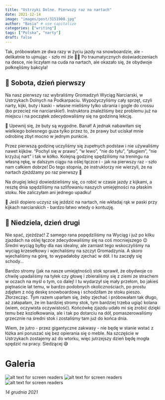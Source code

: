 ```yaml
---
title: "Ustrzyki Dolne. Pierwszy raz na nartach"
date: 2021-12-14
image: "images/post/3151908.jpg"
author: "Basia" # use capitalize
categories: ["writing"]
tags: ["Polska", "narty"]
draft: false
---
```


Tak, próbowałam ze dwa razy w życiu jazdy na snowboardzie, ale - delikatnie to ujmując - szło mi źle 🏂🏼 Po traumatycznych doświadczeniach na desce, nie liczyłam na cuda na nartach, ale okazało się, że obydwoje połknęliśmy bakcyla!

## 📆 Sobota, dzień pierwszy

Na nasz pierwszy raz wybraliśmy Gromadzyń Wyciąg Narciarski, w Ustrzykach Dolnych na Podkarpaciu. Wypożyczyliśmy cały sprzęt, czyli narty, kijki, buty i kaski - własne mieliśmy tylko ubrania i gogle do crossu (bo przecież nie narciarskie!). Instruktora znaleźliśmy bez problemu już na miejscu i na początek zdecydowaliśmy się na godzinną lekcję. 

🧠 Upewnij się, że buty są wygodne. Banał! A jednak nabawiłam się wielkiego bolesnego guza tylko przez to, że prawy but uciskał mnie odrobinę zbyt mocno w jednym punkcie.

Przez pierwszą godzinę uczyliśmy się zupełnych podstaw i nie używaliśmy nawet kijków. “Pochyl się w prawo”, “w lewo”, “nie do tyłu”, “pługiem”, “nie krzyżuj nart” i tak w kółko. Kolejną godzinę spędziliśmy na treningu na własną rękę, w dalszym ciągu na oślej łączce i - jak na pierwszy raz - szło nam całkiem dobrze! Do tego stopnia, że instruktorzy nie wierzyli, że na nartach zjeżdżamy po raz pierwszy 🤣 

Na drugiej lekcji dowiedzieliśmy się, co robić w czasie jazdy z kijkami, a resztę dnia spędziliśmy na szlifowaniu naszych umiejętności na płaskim stoku. Nie zaliczyłam ani jednego upadku!

🧠 Jeśli dopiero uczysz się jeździć na nartach, nie wkładaj rąk w paski przy kijkach narciarskich - bardzo łatwo wtedy o kontuzję. 

## 📆 Niedziela, dzień drugi

Nie spać, zjeżdżać! Z samego rana popędziliśmy na Wyciąg i już po kilku zjazdach na oślej łączce zdecydowaliśmy się na coś mocniejszego 😉 Średni wyciąg byłby dla nas idealny, ale zamiast tego wskoczyliśmy na wyciąg krzesełkowy i wjechaliśmy na szczyt Gromadzynia. A skoro wjechaliśmy na górę, to wypadałoby zjechać w dół. I tu zaczęły się schody… 

Bardzo stromy (jak na nasze umiejętności) stok sprawił, że obydwoje co chwilę upadaliśmy na tyłek czy głowę i zbieraliśmy się z ziemi ze strachem w oczach na myśl o tym, co dalej! I tu wydarzył się mały przełom, bo jakieś piętnaście lat temu, w bardzo podobnych okolicznościach, po prostu zdjęłam z nóg deskę snowboardową i schodziłam ze stoku pieszo. Złorzecząc. Tym razem uparłam się, żeby zjechać i próbowałam tak długo, aż załapałam, że im bardziej stromy stok, tym bardziej trzeba ugiąć kolana (wiem, oczywista oczywistość). Końcówkę zjazdu udało mi się zrobić dzięki temu bez koziołkowania, ale i tak po dotarciu na dół, pomaszerowaliśmy grzecznie na średni stok i zostaliśmy tam już do końca dnia.

Wiem, że jutro - przez gigantyczne zakwasy - nie będę w stanie wstać z łóżka ani poruszać się bez opierania się o meble. Na szczęście w Ustrzykach zostajemy aż do wtorku, więc jutrzejszy dzień będę mogła spędzić na pracy. Siedzącej 😅

# Galeria

![alt text for screen readers](/images/ustrzyki/bk.jpg )
![alt text for screen readers](/images/ustrzyki/20211211_143417.jpg )
![alt text for screen readers](/images/ustrzyki/20211214_100140.jpg )

*14 grudnia 2021*